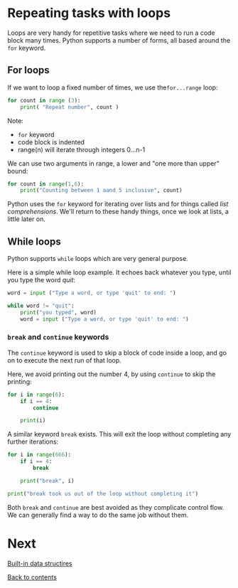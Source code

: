 # Repeating tasks with loops

Loops are very handy for repetitive tasks where we need to run a code block many times. Python supports a number of forms, all based around the `for` keyword.

## For loops

If we want to loop a fixed number of times, we use the`for...range` loop:

```python
for count in range (3):
    print( "Repeat number", count )

```

Note:

- `for` keyword
- code block is indented
- range(n) will iterate through integers 0...n-1

We can use two arguments in range, a lower and "one more than upper" bound:

```python
for count in range(1,6):
    print("Counting between 1 aand 5 inclusive", count)
```

Python uses the `for` keyword for iterating over lists and for things called _list comprehensions_. We'll return to these handy things, once we look at lists, a little later on.

## While loops

Python supports `while` loops which are very general purpose.

Here is a simple while loop example. It echoes back whatever you type, until you type the word _quit_:

```python
word = input ("Type a word, or type 'quit' to end: ")

while word != "quit":
    print("you typed", word)
    word = input ("Type a word, or type 'quit' to end: ")
```

### `break` and `continue` keywords

The `continue` keyword is used to skip a block of code inside a loop, and go on to execute the next run of that loop.

Here, we avoid printing out the number 4, by using `continue` to skip the printing:

```python
for i in range(6):
    if i == 4:
        continue

    print(i)
```

A similar keyword `break` exists. This will exit the loop without completing any further iterations:

```python
for i in range(666):
    if i == 4:
        break

    print("break", i)

print("break took us out of the loop without completing it")
```

Both `break` and `continue` are best avoided as they complicate control flow. We can generally find a way to do the same job without them.

# Next

[Built-in data structires](04-data-structures.md)

[Back to contents](/contents.md)
